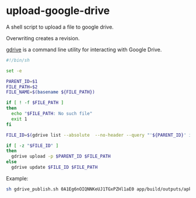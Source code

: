 # upload-google-drive
A shell script to upload a file to google drive.

Overwriting creates a revision.

[gdrive](https://github.com/prasmussen/gdrive) is a command line utility for interacting with Google Drive.

```bash
#!/bin/sh

set -e

PARENT_ID=$1
FILE_PATH=$2
FILE_NAME=$(basename ${FILE_PATH})

if [ ! -f $FILE_PATH ]
then
  echo "$FILE_PATH: No such file"
  exit 1
fi

FILE_ID=$(gdrive list --absolute  --no-header --query "'${PARENT_ID}' in parents and name = '${FILE_NAME}'" | awk '{print $1}')

if [ -z "$FILE_ID" ]
then
  gdrive upload -p $PARENT_ID $FILE_PATH
else
  gdrive update $FILE_ID $FILE_PATH
```

Example:
```bash
sh gdrive_publish.sh 0A1Eg6nOIQNNKeUJ1TGxPZHl1aE0 app/build/outputs/apk/LitecoinWallet.apk
```
